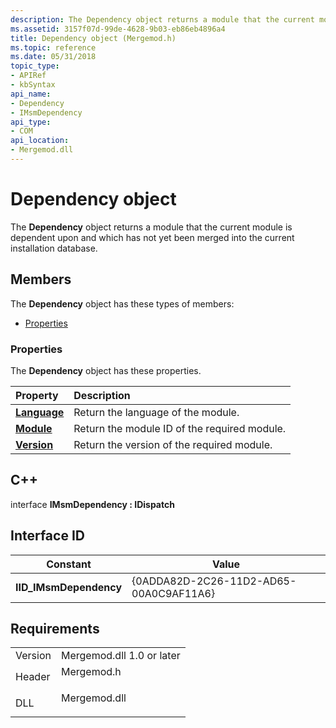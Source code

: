 ```yaml
---
description: The Dependency object returns a module that the current module is dependent upon and which has not yet been merged into the current installation database.
ms.assetid: 3157f07d-99de-4628-9b03-eb86eb4896a4
title: Dependency object (Mergemod.h)
ms.topic: reference
ms.date: 05/31/2018
topic_type: 
- APIRef
- kbSyntax
api_name: 
- Dependency
- IMsmDependency
api_type: 
- COM
api_location: 
- Mergemod.dll
---
```


# Dependency object

The **Dependency** object returns a module that the current module is dependent upon and which has not yet been merged into the current installation database.

## Members

The **Dependency** object has these types of members:

-   [Properties](#properties)

### Properties

The **Dependency** object has these properties.



| Property                                           | Description                                             |
|:---------------------------------------------------|:--------------------------------------------------------|
| [**Language**](dependency-language.md)<br/> | Return the language of the module.<br/>           |
| [**Module**](dependency-module.md)<br/>     | Return the module ID of the required module.<br/> |
| [**Version**](dependency-version.md)<br/>   | Return the version of the required module.<br/>   |



 

## C++

interface **IMsmDependency : IDispatch**

## Interface ID



| Constant                | Value                                  |
|-------------------------|----------------------------------------|
| **IID\_IMsmDependency** | {0ADDA82D-2C26-11D2-AD65-00A0C9AF11A6} |



 

## Requirements



|                    |                                                                                         |
|--------------------|-----------------------------------------------------------------------------------------|
| Version<br/> | Mergemod.dll 1.0 or later<br/>                                                    |
| Header<br/>  | <dl> <dt>Mergemod.h</dt> </dl>   |
| DLL<br/>     | <dl> <dt>Mergemod.dll</dt> </dl> |



 

 




